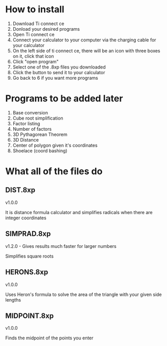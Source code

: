 # How to install
1. Download Ti connect ce
2. Donload your desired programs
3. Open Ti connect ce
4. Connect your calculator to your computer via the charging cable for your calculator
5. On the left side of ti connect ce, there will be an icon with three boxes on it, click that icon
6. Click "open program"
7. Select one of the .8xp files you downloaded
8. Click the button to send it to your calculator
9. Go back to 6 if you want more programs

# Programs to be added later
1. Base conversion
2. Cube root simplification
3. Factor listing
4. Number of factors
5. 3D Pythagorean Theorem
6. 3D Distance
7. Center of polygon given it's coordinates
8. Shoelace (coord bashing)

# What all of the files do
## DIST.8xp
v1.0.0

It is distance formula calculator and simplifies radicals when there are integer coordinates
## SIMPRAD.8xp
v1.2.0 - Gives results much faster for larger numbers

Simplifies square roots
## HERONS.8xp
v1.0.0

Uses Heron's formula to solve the area of the triangle with your given side lengths
## MIDPOINT.8xp
v1.0.0

Finds the midpoint of the points you enter

